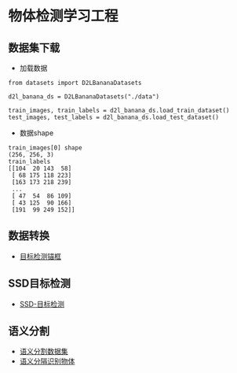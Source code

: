 # 物体检测学习工程

## 数据集下载

- 加载数据

```
from datasets import D2LBananaDatasets

d2l_banana_ds = D2LBananaDatasets("./data")

train_images, train_labels = d2l_banana_ds.load_train_dataset()
test_images, test_labels = d2l_banana_ds.load_test_dataset()
```

- 数据shape

```
train_images[0] shape
(256, 256, 3)
train_labels
[[104  20 143  58]
 [ 68 175 118 223]
 [163 173 218 239]
 ...
 [ 47  54  86 109]
 [ 43 125  90 166]
 [191  99 249 152]]
 ```

## 数据转换

- [目标检测锚框](目标检测锚框.ipynb)

## SSD目标检测

- [SSD-目标检测](SSD-目标检测.ipynb)

## 语义分割

- [语义分割数据集](VOC语义分割数据集.ipynb)
- [语义分隔识别物体](VOC语义分割.ipynb)
